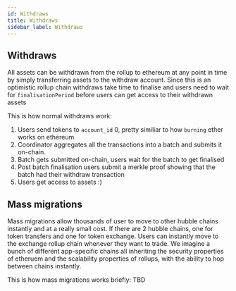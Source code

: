 ```yaml
---
id: Withdraws
title: Withdraws
sidebar_label: Withdraws
---
```


## Withdraws

All assets can be withdrawn from the rollup to ethereum at any point in time by simply transferring assets to the withdraw account. Since this is an optimistic rollup chain withdraws take time to finalise and users need to wait for `finalisationPeriod` before users can get access to their withdrawn assets

This is how normal withdraws work:

1. Users send tokens to `account_id` 0, pretty similiar to how `burning` ether works on ethereum
2. Coordinator aggregates all the transactions into a batch and submits it on-chain.
3. Batch gets submitted on-chain, users wait for the batch to get finalised
4. Post batch finalisation users submit a merkle proof showing that the batch had their withdraw transaction
5. Users get access to assets :)

## Mass migrations

Mass migrations allow thousands of user to move to other hubble chains instantly and at a really small cost. If there are 2 hubble chains, one for token transfers and one for token exchange. Users can instantly move to the exchange rollup chain whenever they want to trade. We imagine a bunch of different app-specific chains all inheriting the security properties of etheruem and the scalability properties of rollups, with the ability to hop between chains instantly.

This is how mass migrations works briefly:
TBD
